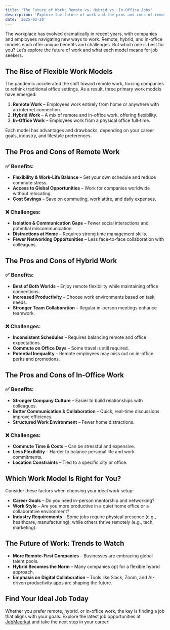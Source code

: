 ```yaml
---
title: 'The Future of Work: Remote vs. Hybrid vs. In-Office Jobs'
description: 'Explore the future of work and the pros and cons of remote, hybrid, and in-office jobs. Learn which model suits your career best and discover top job opportunities at [JobMeerkat](https://jobmeerkat.com).'
date: '2025-02-20'
---
```


The workplace has evolved dramatically in recent years, with companies and employees navigating new ways to work. Remote, hybrid, and in-office models each offer unique benefits and challenges. But which one is best for you? Let’s explore the future of work and what each model means for job seekers.

## The Rise of Flexible Work Models

The pandemic accelerated the shift toward remote work, forcing companies to rethink traditional office settings. As a result, three primary work models have emerged:

1. **Remote Work** – Employees work entirely from home or anywhere with an internet connection.
2. **Hybrid Work** – A mix of remote and in-office work, offering flexibility.
3. **In-Office Work** – Employees work from a physical office full-time.

Each model has advantages and drawbacks, depending on your career goals, industry, and lifestyle preferences.

## The Pros and Cons of Remote Work

### ✅ Benefits:

- **Flexibility & Work-Life Balance** – Set your own schedule and reduce commute stress.
- **Access to Global Opportunities** – Work for companies worldwide without relocating.
- **Cost Savings** – Save on commuting, work attire, and daily expenses.

### ❌ Challenges:

- **Isolation & Communication Gaps** – Fewer social interactions and potential miscommunication.
- **Distractions at Home** – Requires strong time management skills.
- **Fewer Networking Opportunities** – Less face-to-face collaboration with colleagues.

## The Pros and Cons of Hybrid Work

### ✅ Benefits:

- **Best of Both Worlds** – Enjoy remote flexibility while maintaining office connections.
- **Increased Productivity** – Choose work environments based on task needs.
- **Stronger Team Collaboration** – Regular in-person meetings enhance teamwork.

### ❌ Challenges:

- **Inconsistent Schedules** – Requires balancing remote and office expectations.
- **Commute on Office Days** – Some travel is still required.
- **Potential Inequality** – Remote employees may miss out on in-office perks and promotions.

## The Pros and Cons of In-Office Work

### ✅ Benefits:

- **Stronger Company Culture** – Easier to build relationships with colleagues.
- **Better Communication & Collaboration** – Quick, real-time discussions improve efficiency.
- **Structured Work Environment** – Fewer home distractions.

### ❌ Challenges:

- **Commute Time & Costs** – Can be stressful and expensive.
- **Less Flexibility** – Harder to balance personal life and work commitments.
- **Location Constraints** – Tied to a specific city or office.

## Which Work Model Is Right for You?

Consider these factors when choosing your ideal work setup:

- **Career Goals** – Do you need in-person mentorship and networking?
- **Work Style** – Are you more productive in a quiet home office or a collaborative environment?
- **Industry Requirements** – Some jobs require physical presence (e.g., healthcare, manufacturing), while others thrive remotely (e.g., tech, marketing).

## The Future of Work: Trends to Watch

- **More Remote-First Companies** – Businesses are embracing global talent pools.
- **Hybrid Becomes the Norm** – Many companies opt for a flexible hybrid approach.
- **Emphasis on Digital Collaboration** – Tools like Slack, Zoom, and AI-driven productivity apps are shaping the future.

## Find Your Ideal Job Today

Whether you prefer remote, hybrid, or in-office work, the key is finding a job that aligns with your goals. Explore the latest job opportunities at [JobMeerkat](https://jobmeerkat.com) and take the next step in your career!
